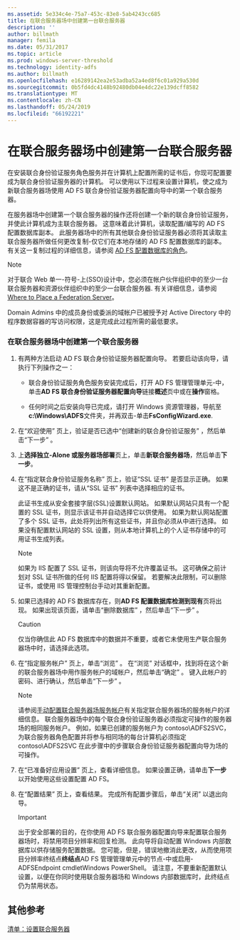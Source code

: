 ```yaml
---
ms.assetid: 5e334c4e-75a7-453c-83e8-5ab4243cc685
title: 在联合服务器场中创建第一台联合服务器
description: ''
author: billmath
manager: femila
ms.date: 05/31/2017
ms.topic: article
ms.prod: windows-server-threshold
ms.technology: identity-adfs
ms.author: billmath
ms.openlocfilehash: e16289142ea2e53adba52a4ed8f6c01a929a530d
ms.sourcegitcommit: 0b5fd4dc4148b92480db04e4dc22e139dcff8582
ms.translationtype: MT
ms.contentlocale: zh-CN
ms.lasthandoff: 05/24/2019
ms.locfileid: "66192221"
---
```

# <a name="create-the-first-federation-server-in-a-federation-server-farm"></a>在联合服务器场中创建第一台联合服务器

在安装联合身份验证服务角色服务并在计算机上配置所需的证书后，你现可配置要成为联合身份验证服务器的计算机。 可以使用以下过程来设置计算机，使之成为新联合服务器场使用 AD FS 联合身份验证服务器配置向导中的第一个联合服务器。  
  
在服务器场中创建第一个联合服务器的操作还将创建一个新的联合身份验证服务，并使此计算机成为主联合服务器。 这意味着此计算机，读取配置\/编写的 AD FS 配置数据库副本。 此服务器场中的所有其他联合身份验证服务器必须将其读取主联合服务器所做任何更改复制\-仅它们在本地存储的 AD FS 配置数据库的副本。 有关这一复制过程的详细信息，请参阅 [AD FS 配置数据库的角色](../../ad-fs/technical-reference/The-Role-of-the-AD-FS-Configuration-Database.md)。  
  
> [!NOTE]  
> 对于联合 Web 单一\-符号\-上\(SSO\)设计中，您必须在帐户伙伴组织中的至少一台联合服务器和资源伙伴组织中的至少一台联合服务器. 有关详细信息，请参阅 [Where to Place a Federation Server](https://technet.microsoft.com/library/dd807127.aspx)。  
  
Domain Admins 中的成员身份或委派的域帐户已被授予对 Active Directory 中的程序数据容器的写访问权限，这是完成此过程所需的最低要求。  
  
### <a name="to-create-the-first-federation-server-in-a-federation-server-farm"></a>在联合服务器场中创建第一个联合服务器  
  
1.  有两种方法启动 AD FS 联合身份验证服务器配置向导。 若要启动该向导，请执行下列操作之一：  
  
    -   联合身份验证服务角色服务安装完成后，打开 AD FS 管理管理单元\-中，单击**AD FS 联合身份验证服务器配置向导**链接**概述**页中或在**操作**窗格。  
  
    -   任何时间之后安装向导已完成，请打开 Windows 资源管理器，导航至**c:\\Windows\\ADFS**文件夹，并再双击\-单击**FsConfigWizard.exe**.  
  
2.  在“欢迎使用”  页上，验证是否已选中“创建新的联合身份验证服务”  ，然后单击“下一步”  。  
  
3.  上**选择独立\-Alone 或服务器场部署**页上，单击**新联合服务器场**，然后单击**下一步**。  
  
4.  在“指定联合身份验证服务名称”  页上，验证“SSL 证书”  是否显示正确。 如果这不是正确的证书，请从“SSL 证书”  列表中选择相应的证书。  
  
    此证书生成从安全套接字层\(SSL\)设置默认网站。 如果默认网站只具有一个配置的 SSL 证书，则显示该证书并自动选择它以供使用。 如果为默认网站配置了多个 SSL 证书，此处将列出所有这些证书，并且你必须从中进行选择。 如果没有配置默认网站的 SSL 设置，则从本地计算机上的个人证书存储中的可用证书生成列表。  
  
    > [!NOTE]  
    > 如果为 IIS 配置了 SSL 证书，则该向导将不允许覆盖证书。 这可确保之前计划对 SSL 证书所做的任何 IIS 配置将得以保留。 若要解决此限制，可以删除证书，或使用 IIS 管理控制台手动对其重新配置。  
  
5.  如果已选择的 AD FS 数据库存在，则**AD FS 配置数据库检测到现有**页将出现。 如果出现该页面，请单击“删除数据库”  ，然后单击“下一步”  。  
  
    > [!CAUTION]  
    > 仅当你确信此 AD FS 数据库中的数据并不重要，或者它未使用生产联合服务器场中时，请选择此选项。  
  
6.  在“指定服务帐户”  页上，单击“浏览”  。 在“浏览”  对话框中，找到将在这个新的联合服务器场中用作服务帐户的域帐户，然后单击“确定”  。 键入此帐户的密码、进行确认，然后单击“下一步”  。  
  
    > [!NOTE]  
    > 请参阅[手动配置联合服务器场服务帐户](Manually-Configure-a-Service-Account-for-a-Federation-Server-Farm.md)有关指定联合服务器场的服务帐户的详细信息。 联合服务器场中的每个联合身份验证服务器必须指定可操作的服务器场的相同服务帐户。 例如，如果已创建的服务帐户为 contoso\\ADFS2SVC，为联合服务器角色配置并将参与相同场的每台计算机必须指定 contoso\\ADFS2SVC 在此步骤中的步骤联合身份验证服务器配置向导为场的可操作。  
  
7.  在“已准备好应用设置”  页上，查看详细信息。 如果设置正确，请单击**下一步**以开始使用这些设置配置 AD FS。  
  
8.  在“配置结果”  页上，查看结果。 完成所有配置步骤后，单击“关闭”   以退出向导。  
  
    > [!IMPORTANT]  
    > 出于安全部署的目的，在你使用 AD FS 联合服务器配置向导来配置联合服务器场时，将禁用项目分辨率和回复检测。 此向导将自动配置 Windows 内部数据库以供存储服务配置数据。 您可能，但是，错误地撤消此更改，从而使用项目分辨率终结点**终结点**AD FS 管理管理单元中的节点\-中或启用\-ADFSEndpoint cmdletWindows PowerShell。 请注意，不要重新配置默认设置，以便在你同时使用联合服务器场和 Windows 内部数据库时，此终结点仍为禁用状态。  
  
## <a name="additional-references"></a>其他参考  
[清单：设置联合服务器](Checklist--Setting-Up-a-Federation-Server.md)  
  

